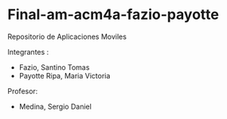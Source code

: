 # Final-am-acm4a-fazio-payotte
Repositorio de Aplicaciones Moviles

Integrantes : 
- Fazio, Santino Tomas
- Payotte Ripa, Maria Victoria

Profesor: 
- Medina, Sergio Daniel
